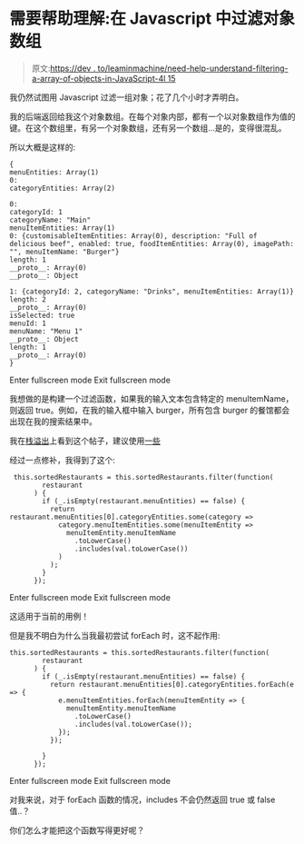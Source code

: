 # 需要帮助理解:在 Javascript 中过滤对象数组

> 原文:[https://dev . to/leaminmachine/need-help-understand-filtering-a-array-of-objects-in-JavaScript-4l 15](https://dev.to/leanminmachine/need-help-understanding-filtering-an-array-of-objects-in-javascript-4l15)

我仍然试图用 Javascript 过滤一组对象；花了几个小时才弄明白。

我的后端返回给我这个对象数组。在每个对象内部，都有一个以对象数组作为值的键。在这个数组里，有另一个对象数组，还有另一个数组...是的，变得很混乱。

所以大概是这样的:

```
{
menuEntities: Array(1)
0:
categoryEntities: Array(2)

0:
categoryId: 1
categoryName: "Main"
menuItemEntities: Array(1)
0: {customisableItemEntities: Array(0), description: "Full of delicious beef", enabled: true, foodItemEntities: Array(0), imagePath: "", menuItemName: "Burger"}
length: 1
__proto__: Array(0)
__proto__: Object

1: {categoryId: 2, categoryName: "Drinks", menuItemEntities: Array(1)}
length: 2
__proto__: Array(0)
isSelected: true
menuId: 1
menuName: "Menu 1"
__proto__: Object
length: 1
__proto__: Array(0)
} 
```

Enter fullscreen mode Exit fullscreen mode

我想做的是构建一个过滤函数，如果我的输入文本包含特定的 menuItemName，则返回 true。例如，在我的输入框中输入 burger，所有包含 burger 的餐馆都会出现在我的搜索结果中。

我在[栈溢出](https://stackoverflow.com/questions/45575043/filtering-array-of-objects-by-searching-nested-object-properties)上看到这个帖子，建议使用[一些](https://developer.mozilla.org/en-US/docs/Web/JavaScript/Reference/Global_Objects/Array/some)

经过一点修补，我得到了这个:

```
 this.sortedRestaurants = this.sortedRestaurants.filter(function(
        restaurant
      ) {
        if (_.isEmpty(restaurant.menuEntities) == false) {
          return restaurant.menuEntities[0].categoryEntities.some(category =>
            category.menuItemEntities.some(menuItemEntity =>
              menuItemEntity.menuItemName
                .toLowerCase()
                .includes(val.toLowerCase())
            )
          );
        }
      }); 
```

Enter fullscreen mode Exit fullscreen mode

这适用于当前的用例！

但是我不明白为什么当我最初尝试 forEach 时，这不起作用:

```
this.sortedRestaurants = this.sortedRestaurants.filter(function(
        restaurant
      ) {
        if (_.isEmpty(restaurant.menuEntities) == false) {
          return restaurant.menuEntities[0].categoryEntities.forEach(e => {
            e.menuItemEntities.forEach(menuItemEntity => {
              menuItemEntity.menuItemName
                .toLowerCase()
                .includes(val.toLowerCase());
            });
          });

        }
      }); 
```

Enter fullscreen mode Exit fullscreen mode

对我来说，对于 forEach 函数的情况，includes 不会仍然返回 true 或 false 值..？

你们怎么才能把这个函数写得更好呢？